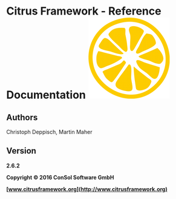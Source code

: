 # Citrus Framework - Reference Documentation ![citrus-logo](images/citrus_logo.png) 

## Authors

Christoph Deppisch, Martin Maher

## Version

**2.6.2**

**Copyright © 2016 ConSol Software GmbH**

**[www.citrusframework.org](http://www.citrusframework.org)**

